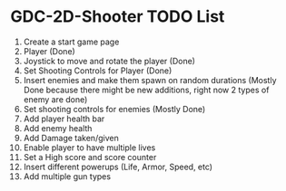 # GDC-2D-Shooter TODO List

1. Create a start game page
2. Player (Done)
3. Joystick to move and rotate the player (Done)
4. Set Shooting Controls for Player (Done)
5. Insert enemies and make them spawn on random durations (Mostly Done because there might be new additions, right now 2 types of enemy are done)
6. Set shooting controls for enemies (Mostly Done)
7. Add player health bar
8. Add enemy health
9. Add Damage taken/given
10. Enable player to have multiple lives
11. Set a High score and score counter
12. Insert different powerups (Life, Armor, Speed, etc)
13. Add multiple gun types


